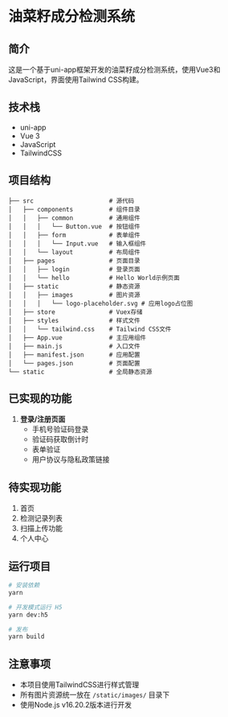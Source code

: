 # 油菜籽成分检测系统

## 简介

这是一个基于uni-app框架开发的油菜籽成分检测系统，使用Vue3和JavaScript，界面使用Tailwind CSS构建。

## 技术栈

- uni-app
- Vue 3
- JavaScript
- TailwindCSS

## 项目结构

```
├── src                     # 源代码
│   ├── components          # 组件目录
│   │   ├── common          # 通用组件
│   │   │   └── Button.vue  # 按钮组件
│   │   ├── form            # 表单组件
│   │   │   └── Input.vue   # 输入框组件 
│   │   └── layout          # 布局组件
│   ├── pages               # 页面目录
│   │   ├── login           # 登录页面
│   │   └── hello           # Hello World示例页面
│   ├── static              # 静态资源
│   │   ├── images          # 图片资源
│   │   │   └── logo-placeholder.svg # 应用logo占位图
│   ├── store               # Vuex存储
│   ├── styles              # 样式文件
│   │   └── tailwind.css    # Tailwind CSS文件
│   ├── App.vue             # 主应用组件
│   ├── main.js             # 入口文件
│   ├── manifest.json       # 应用配置
│   └── pages.json          # 页面配置
└── static                  # 全局静态资源
```

## 已实现的功能

1. **登录/注册页面**
   - 手机号验证码登录
   - 验证码获取倒计时
   - 表单验证
   - 用户协议与隐私政策链接

## 待实现功能

1. 首页
2. 检测记录列表
3. 扫描上传功能
4. 个人中心

## 运行项目

```bash
# 安装依赖
yarn

# 开发模式运行 H5
yarn dev:h5

# 发布
yarn build
```

## 注意事项

- 本项目使用TailwindCSS进行样式管理
- 所有图片资源统一放在 `/static/images/` 目录下
- 使用Node.js v16.20.2版本进行开发 
